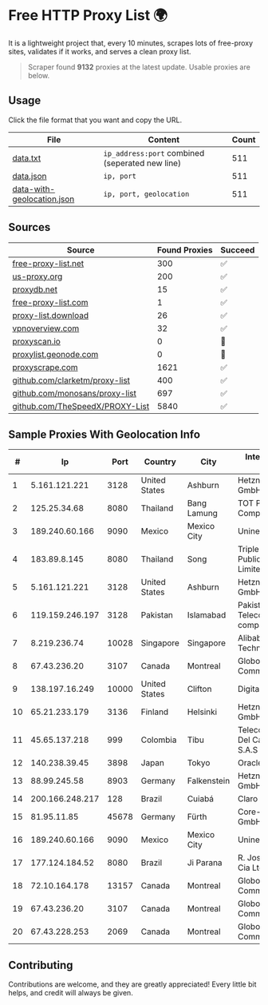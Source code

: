 
# Free HTTP Proxy List 🌍

It is a lightweight project that, every 10 minutes, scrapes lots of free-proxy sites, validates if it works, and serves a clean proxy list.


> Scraper found **9132** proxies at the latest update. Usable proxies are below.

## Usage

Click the file format that you want and copy the URL.


|File|Content|Count|
|----|-------|-----|
|[data.txt](https://raw.githubusercontent.com/themiralay/Proxy-List-World/master/data.txt)|`ip_address:port` combined (seperated new line)|511|
|[data.json](https://raw.githubusercontent.com/themiralay/Proxy-List-World/master/data.json)|`ip, port`|511|
|[data-with-geolocation.json](https://raw.githubusercontent.com/themiralay/Proxy-List-World/master/data-with-geolocation.json)|`ip, port, geolocation`|511|

## Sources

|Source|Found Proxies|Succeed|
|------|-------------|-------|
|[free-proxy-list.net](https://free-proxy-list.net)|300|✅|
|[us-proxy.org](https://www.us-proxy.org)|200|✅|
|[proxydb.net](http://proxydb.net)|15|✅|
|[free-proxy-list.com](https://free-proxy-list.com/?page=&port=&type%5B%5D=http&type%5B%5D=https&up_time=0&search=Search)|1|✅|
|[proxy-list.download](https://www.proxy-list.download/HTTP)|26|✅|
|[vpnoverview.com](https://vpnoverview.com/privacy/anonymous-browsing/free-proxy-servers)|32|✅|
|[proxyscan.io](https://www.proxyscan.io)|0|🚫|
|[proxylist.geonode.com](https://proxylist.geonode.com/api/proxy-list?limit=300&page=1&sort_by=lastChecked&sort_type=desc&protocols=http,https)|0|🚫|
|[proxyscrape.com](https://api.proxyscrape.com/v2/?request=displayproxies&protocol=http&timeout=10000&country=all&ssl=all&anonymity=all)|1621|✅|
|[github.com/clarketm/proxy-list](https://raw.githubusercontent.com/clarketm/proxy-list/master/proxy-list-raw.txt)|400|✅|
|[github.com/monosans/proxy-list](https://raw.githubusercontent.com/monosans/proxy-list/main/proxies/http.txt)|697|✅|
|[github.com/TheSpeedX/PROXY-List](https://raw.githubusercontent.com/TheSpeedX/PROXY-List/master/http.txt)|5840|✅|


## Sample Proxies With Geolocation Info

|#|Ip|Port|Country|City|Internet Service Provider|
|-|--|----|-------|----|-------------------------|
|1|5.161.121.221|3128|United States|Ashburn|Hetzner Online GmbH|
|2|125.25.34.68|8080|Thailand|Bang Lamung|TOT Public Company Limited|
|3|189.240.60.166|9090|Mexico|Mexico City|Uninet S.A. de C.V.|
|4|183.89.8.145|8080|Thailand|Song|Triple T Broadband Public Company Limited|
|5|5.161.121.221|3128|United States|Ashburn|Hetzner Online GmbH|
|6|119.159.246.197|3128|Pakistan|Islamabad|Pakistan Telecommuication company limited|
|7|8.219.236.74|10028|Singapore|Singapore|Alibaba (US) Technology Co., Ltd.|
|8|67.43.236.20|3107|Canada|Montreal|GloboTech Communications|
|9|138.197.16.249|10000|United States|Clifton|DigitalOcean, LLC|
|10|65.21.233.179|3136|Finland|Helsinki|Hetzner Online GmbH|
|11|45.65.137.218|999|Colombia|Tibu|Telecomunicaciones Del Catatumbo S.A.S|
|12|140.238.39.45|3898|Japan|Tokyo|Oracle Corporation|
|13|88.99.245.58|8903|Germany|Falkenstein|Hetzner Online GmbH|
|14|200.166.248.217|128|Brazil|Cuiabá|Claro S.A|
|15|81.95.11.85|45678|Germany|Fürth|Core-Backbone GmbH|
|16|189.240.60.166|9090|Mexico|Mexico City|Uninet S.A. de C.V.|
|17|177.124.184.52|8080|Brazil|Ji Parana|R. Jose da Silva e Cia Ltda - OndaAgil|
|18|72.10.164.178|13157|Canada|Montreal|GloboTech Communications|
|19|67.43.236.20|3107|Canada|Montreal|GloboTech Communications|
|20|67.43.228.253|2069|Canada|Montreal|GloboTech Communications|



## Contributing

Contributions are welcome, and they are greatly appreciated! Every
little bit helps, and credit will always be given.

